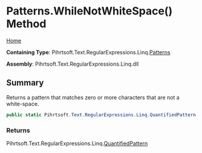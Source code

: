 # Patterns\.WhileNotWhiteSpace\(\) Method

[Home](../../../../../../README.md)

**Containing Type**: Pihrtsoft\.Text\.RegularExpressions\.Linq\.[Patterns](../README.md)

**Assembly**: Pihrtsoft\.Text\.RegularExpressions\.Linq\.dll

## Summary

Returns a pattern that matches zero or more characters that are not a white\-space\.

```csharp
public static Pihrtsoft.Text.RegularExpressions.Linq.QuantifiedPattern WhileNotWhiteSpace()
```

### Returns

Pihrtsoft\.Text\.RegularExpressions\.Linq\.[QuantifiedPattern](../../QuantifiedPattern/README.md)

